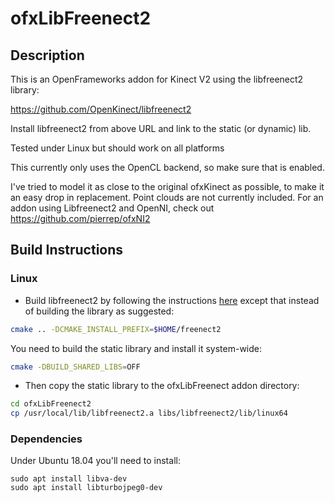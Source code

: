 ofxLibFreenect2
===============


Description
-----------

This is an OpenFrameworks addon for Kinect V2 using the libfreenect2 library:

https://github.com/OpenKinect/libfreenect2

Install libfreenect2 from above URL and link to the static (or dynamic) lib.

Tested under Linux but should work on all platforms

This currently only uses the OpenCL backend, so make sure that is enabled.

I've tried to model it as close to the original ofxKinect as possible, to make it an easy drop in replacement. Point clouds are not currently included. For an addon using Libfreenect2 and OpenNI, check out https://github.com/pierrep/ofxNI2


Build Instructions
------------------

### Linux


- Build libfreenect2 by following the instructions [here](https://github.com/OpenKinect/libfreenect2#linux) except that instead of building the library as suggested:
```bash
cmake .. -DCMAKE_INSTALL_PREFIX=$HOME/freenect2
```
You need to build the static library and install it system-wide:
```bash
cmake -DBUILD_SHARED_LIBS=OFF
```
- Then copy the static library to the ofxLibFreenect addon directory:
```bash
cd ofxLibFreenect2
cp /usr/local/lib/libfreenect2.a libs/libfreenect2/lib/linux64
```

### Dependencies

Under Ubuntu 18.04 you'll need to install:

```
sudo apt install libva-dev
sudo apt install libturbojpeg0-dev 

``` 




